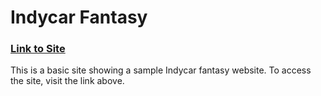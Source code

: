 # Indycar Fantasy

### [Link to Site](https://in-info-web4.luddy.indianapolis.iu.edu/~samhigg/NEWM-N%20315/HW4/)

This is a basic site showing a sample Indycar fantasy website. To access the site, visit the link above.
